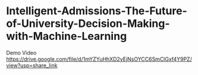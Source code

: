 # Intelligent-Admissions-The-Future-of-University-Decision-Making-with-Machine-Learning
Demo Video
https://drive.google.com/file/d/1mYZYuHhXD2yEjNsOYCC6SmClGxf4Y9PZ/view?usp=share_link
